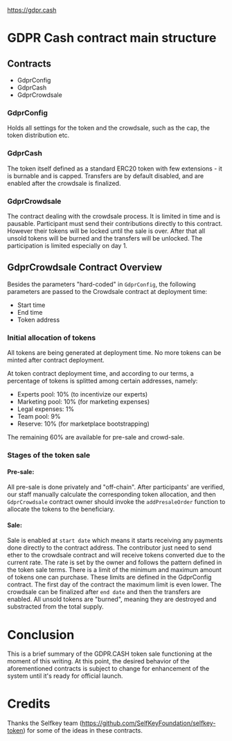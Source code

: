 https://gdpr.cash

# GDPR Cash contract main structure

## Contracts

* GdprConfig
* GdprCash
* GdprCrowdsale

### GdprConfig

Holds all settings for the token and the crowdsale, such as the cap, the token distribution etc.

### GdprCash

The token itself defined as a standard ERC20 token with few extensions - it is burnable and is capped. Transfers are by default disabled, and are enabled after the crowdsale is finalized.

### GdprCrowdsale

The contract dealing with the crowdsale process. It is limited in time and is pausable. Participant must send their contributions directly to this contract. However their tokens will be locked until the sale is over. After that all unsold tokens will be burned and the transfers will be unlocked.
The participation is limited especially on day 1.

## GdprCrowdsale Contract Overview

Besides the parameters "hard-coded" in `GdprConfig`, the following parameters are passed to the Crowdsale contract at deployment time:

* Start time
* End time
* Token address

### Initial allocation of tokens

All tokens are being generated at deployment time. No more tokens can be minted after contract deployment.

At token contract deployment time, and according to our terms, a percentage of tokens is splitted among certain addresses, namely:

* Experts pool: 10% (to incentivize our experts)
* Marketing pool: 10% (for marketing expenses)
* Legal expenses: 1%
* Team pool: 9% 
* Reserve: 10% (for marketplace bootstrapping)

The remaining 60% are available for pre-sale and crowd-sale.

### Stages of the token sale

#### Pre-sale:

All pre-sale is done privately and "off-chain". After participants' are verified, our staff manually calculate the corresponding token allocation, and then `GdprCrowdsale` contract owner should invoke the `addPresaleOrder` function to allocate the tokens to the beneficiary.

#### Sale:

Sale is enabled at `start date` which means it starts receiving any payments done directly to the contract address. 
The contributor just need to send ether to the crowdsale contract and will receive tokens converted due to the current rate. The rate is set by the owner and follows the pattern defined in the token sale terms. 
There is a limit of the minimum and maximum amount of tokens one can purchase. These limits are defined in the GdprConfig contract. The first day of the contract the maximum limit is even lower.
The crowdsale can be finalized after `end date` and then the transfers are enabled.
All unsold tokens are "burned", meaning they are destroyed and substracted from the total supply.

# Conclusion

This is a brief summary of the GDPR.CASH token sale functioning at the moment of this writing. At this point, the desired behavior of the aforementioned contracts is subject to change for enhancement of the system until it's ready for official launch. 

# Credits

Thanks the Selfkey team (https://github.com/SelfKeyFoundation/selfkey-token) for some of the ideas in these contracts. 